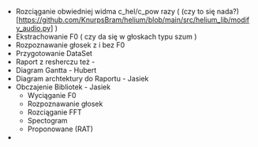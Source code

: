 - Rozciąganie obwiedniej widma  c_hel/c_pow razy ( (czy to się nada?)[https://github.com/KnurpsBram/helium/blob/main/src/helium_lib/modify_audio.py] )
- Ekstrachowanie F0 ( czy da się w głoskach typu szum )
- Rozpoznawanie głosek z i bez F0  
- Przygotowanie DataSet
- Raport z resherczu też - 
- Diagram Gantta - Hubert
- Diagram archtektury do Raportu - Jasiek
- Obczajenie Bibliotek - Jasiek
  -   Wyciąganie F0
  -   Rozpoznawanie głosek
  -   Rozciąganie FFT
  -   Spectogram
  -   Proponowane (RAT)
- 

